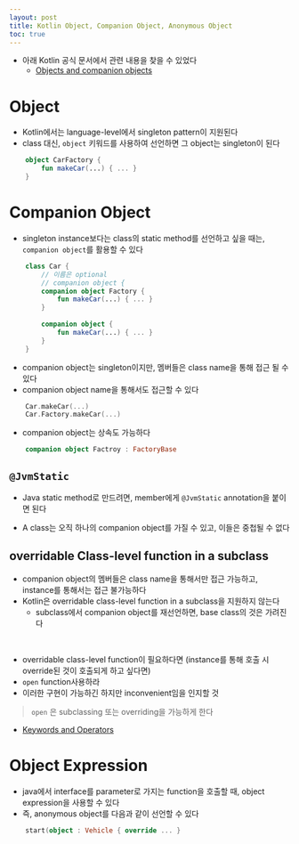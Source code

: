 ```yaml
---
layout: post
title: Kotlin Object, Companion Object, Anonymous Object
toc: true
---
```


- 아래 Kotlin 공식 문서에서 관련 내용을 찾을 수 있었다
    - [Objects and companion objects](https://kotlinlang.org/docs/tutorials/kotlin-for-py/objects-and-companion-objects.html)

# Object

- Kotlin에서는 language-level에서 singleton pattern이 지원된다
- class 대신, `object` 키워드를 사용하여 선언하면 그 object는 singleton이 된다

```kotlin
    object CarFactory {
        fun makeCar(...) { ... }
    }
```

# Companion Object

- singleton instance보다는 class의 static method를 선언하고 싶을 때는, `companion object`를 활용할 수 있다

```kotlin
    class Car {
        // 이름은 optional
        // companion object {
        companion object Factory { 
            fun makeCar(...) { ... }
        }
    
        companion object {
            fun makeCar(...) { ... }
        }
    }
```

- companion object는 singleton이지만, 멤버들은 class name을 통해 접근 될 수 있다
- companion object name을 통해서도 접근할 수 있다

```kotlin
    Car.makeCar(...)
    Car.Factory.makeCar(...)
```

- companion object는 상속도 가능하다

```kotlin
    companion object Factroy : FactoryBase
```

## `@JvmStatic`

- Java static method로 만드려면, member에게 `@JvmStatic` annotation을 붙이면 된다

- A class는 오직 하나의 companion object를 가질 수 있고, 이들은 중첩될 수 없다

## overridable Class-level function in a subclass

- companion object의 멤버들은 class name을 통해서만 접근 가능하고, instance를 통해서는 접근 불가능하다
- Kotlin은 overridable class-level function in a subclass을 지원하지 않는다
    - subclass에서 companion object를 재선언하면, base class의 것은 가려진다

<br>

- overridable class-level function이 필요하다면 (instance를 통해 호출 시 override된 것이 호출되게 하고 싶다면)
- `open` function사용하라
- 이러한 구현이 가능하긴 하지만 inconvenient임을 인지할 것

> `open` 은 subclassing 또는 overriding을 가능하게 한다
- [Keywords and Operators](https://kotlinlang.org/docs/reference/keyword-reference.html)

# Object Expression

- java에서 interface를 parameter로 가지는 function을 호출할 때, object expression을 사용할 수 있다
- 즉, anonymous object를 다음과 같이 선언할 수 있다

```kotlin
    start(object : Vehicle { override ... }
```
